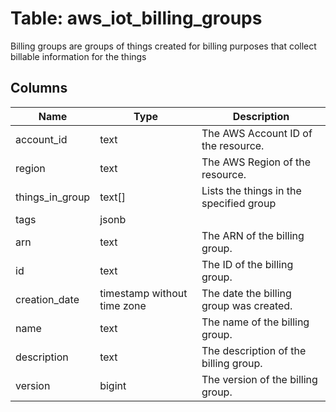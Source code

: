 
# Table: aws_iot_billing_groups
Billing groups are groups of things created for billing purposes that collect billable information for the things
## Columns
| Name        | Type           | Description  |
| ------------- | ------------- | -----  |
|account_id|text|The AWS Account ID of the resource.|
|region|text|The AWS Region of the resource.|
|things_in_group|text[]|Lists the things in the specified group|
|tags|jsonb||
|arn|text|The ARN of the billing group.|
|id|text|The ID of the billing group.|
|creation_date|timestamp without time zone|The date the billing group was created.|
|name|text|The name of the billing group.|
|description|text|The description of the billing group.|
|version|bigint|The version of the billing group.|
